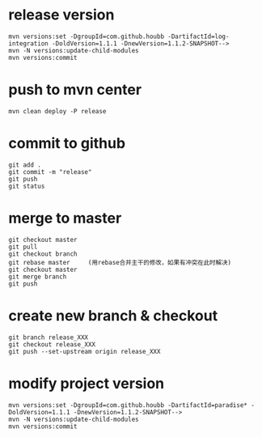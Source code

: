 # release version
```
mvn versions:set -DgroupId=com.github.houbb -DartifactId=log-integration -DoldVersion=1.1.1 -DnewVersion=1.1.2-SNAPSHOT-->
mvn -N versions:update-child-modules
mvn versions:commit
```

# push to mvn center

```
mvn clean deploy -P release
```

# commit to github

```
git add .
git commit -m "release"
git push
git status
```

# merge to master

```
git checkout master
git pull
git checkout branch
git rebase master     (用rebase合并主干的修改，如果有冲突在此时解决)
git checkout master
git merge branch
git push
```

# create new branch & checkout 

```
git branch release_XXX
git checkout release_XXX
git push --set-upstream origin release_XXX

```

# modify project version

```
mvn versions:set -DgroupId=com.github.houbb -DartifactId=paradise* -DoldVersion=1.1.1 -DnewVersion=1.1.2-SNAPSHOT-->
mvn -N versions:update-child-modules
mvn versions:commit
```


